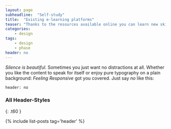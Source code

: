 ```yaml
---
layout: page
subheadline:  "Self-study"
title:  "Existing e-learning platforms"
teaser: "Thanks to the resources available online you can learn new skills at your own pace."
categories:
    - design
tags:
    - design
    - phase
header: no
---
```

*Silence is beautiful.* Sometimes you just want no distractions at all. Whether you like the content to speak for itself or enjoy pure typography on a plain background: *Feeling Responsive* got you covered. Just say *no* like this:
<!--more-->

~~~
header: no
~~~


### All Header-Styles
{: .t60 }

{% include list-posts tag='header' %}